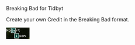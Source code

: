 Breaking Bad for Tidbyt

Create your own Credit in the Breaking Bad format.

![Breaking Bad for Tidbyt](breakingbad.webp)
